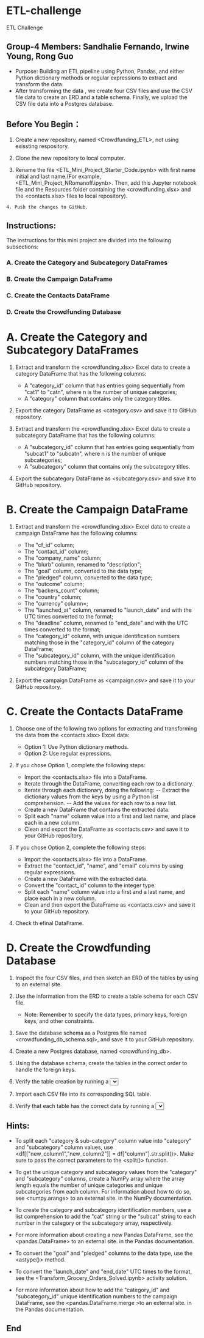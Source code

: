 # ETL-challenge
ETL Challenge
## Group-4 Members:  Sandhalie Fernando, Irwine Young, Rong Guo

* Purpose: Building an ETL pipeline using Python, Pandas, and either Python dictionary methods or regular expressions to extract and transform the data.
* After transforming the data , we create four CSV files and use the CSV file data to create an ERD and a table schema. Finally, we upload the CSV file data into a Postgres database.

## Before You Begin：
   1. Create a new repository, named <Crowdfunding_ETL>, not using exissting respository.

   2. Clone the new repository to local computer.

   3. Rename the file <ETL_Mini_Project_Starter_Code.ipynb>  with first name initial and last name.(For example, <ETL_Mini_Project_NRomanoff.ipynb>. Then, add this Jupyter notebook file and the Resources folder containing the <crowdfunding.xlsx> and the <contacts.xlsx> files to local repository).

    4. Push the changes to GitHub.

## Instructions:
The instructions for this mini project are divided into the following subsections:

### A. Create the Category and Subcategory DataFrames
### B. Create the Campaign DataFrame
### C. Create the Contacts DataFrame
### D. Create the Crowdfunding Database

# A. Create the Category and Subcategory DataFrames
1. Extract and transform the <crowdfunding.xlsx> Excel data to create a category DataFrame that has the following columns:
    * A "category_id" column that has entries going sequentially from "cat1" to "catn", where n is the number of unique categories;
    *  A "category" column that contains only the category titles.

2. Export the category DataFrame as <category.csv> and save it to GitHub repository.

3. Extract and transform the <crowdfunding.xlsx> Excel data to create a subcategory DataFrame that has the following columns:
    * A "subcategory_id" column that has entries going sequentially from "subcat1" to "subcatn", where n is the number of unique subcategories;
    * A "subcategory" column that contains only the subcategory titles.

4. Export the subcategory DataFrame as <subcategory.csv> and save it to  GitHub repository.

# B. Create the Campaign DataFrame
1. Extract and transform the <crowdfunding.xlsx> Excel data to create a campaign DataFrame has the following columns:
    * The "cf_id" column;
    * The "contact_id" column;
    * The "company_name" column;
    * The "blurb" column, renamed to "description";
    * The "goal" column, converted to the <float> data type;
    * The "pledged" column, converted to the <float> data type;
    * The "outcome" column;
    * The "backers_count" column;
    * The "country" column;
    * The "currency" column=;
    * The "launched_at" column, renamed to "launch_date" and with the UTC times converted to the       <datetime> format;
    * The "deadline" column, renamed to "end_date" and with the UTC times converted to the <datetime> format;
    * The "category_id" column, with unique identification numbers matching those in the "category_id" column of the category DataFrame;
    * The "subcategory_id" column, with the unique identification numbers matching those in the "subcategory_id" column of the subcategory DataFrame;

2. Export the campaign DataFrame as <campaign.csv> and save it to your GitHub repository.

# C. Create the Contacts DataFrame
1. Choose one of the following two options for extracting and transforming the data from the <contacts.xlsx> Excel data:
    * Option 1: Use Python dictionary methods.
    * Option 2: Use regular expressions.

2. If you chose Option 1, complete the following steps:
    * Import the <contacts.xlsx> file into a DataFrame.
    * Iterate through the DataFrame, converting each row to a dictionary.
    * Iterate through each dictionary, doing the following:
        -- Extract the dictionary values from the keys by using a Python list comprehension.
        -- Add the values for each row to a new list.
    * Create a new DataFrame that contains the extracted data.
    * Split each "name" column value into a first and last name, and place each in a new column.
    * Clean and export the DataFrame as <contacts.csv> and save it to your GitHub repository.

3. If you chose Option 2, complete the following steps:
    * Import the <contacts.xlsx> file into a DataFrame.
    * Extract the "contact_id", "name", and "email" columns by using regular expressions.
    * Create a new DataFrame with the extracted data.
    * Convert the "contact_id" column to the integer type.
    * Split each "name" column value into a first and a last name, and place each in a new column.
    * Clean and then export the DataFrame as <contacts.csv> and save it to your GitHub repository.

4. Check th efinal DataFrame.

# D. Create the Crowdfunding Database
1. Inspect the four CSV files, and then sketch an ERD of the tables by using <QuickDBD> to an external site.

2. Use the information from the ERD to create a table schema for each CSV file.
    * Note: Remember to specify the data types, primary keys, foreign keys, and other constraints.

3. Save the database schema as a Postgres file named <crowdfunding_db_schema.sql>, and save it to your GitHub repository.

4. Create a new Postgres database, named <crowdfunding_db>.

5. Using the database schema, create the tables in the correct order to handle the foreign keys.

6. Verify the table creation by running a <SELECT> statement for each table.

7. Import each CSV file into its corresponding SQL table.

8. Verify that each table has the correct data by running a <SELECT> statement for each.

## Hints:
* To split each "category & sub-category" column value into "category" and "subcategory" column values, use <df[["new_column1","new_column2"]] = df["column"].str.split()>. Make sure to pass the correct parameters to the <split()> function.

* To get the unique category and subcategory values from the "category" and "subcategory" columns, create a NumPy array where the array length equals the number of unique categories and unique subcategories from each column. For information about how to do so, see <numpy.arange> to an external site. in the NumPy documentation.

* To create the category and subcategory identification numbers, use a list comprehension to add the "cat" string or the "subcat" string to each number in the category or the subcategory array, respectively.

* For more information about creating a new Pandas DataFrame, see the <pandas.DataFrame> to an external site. in the Pandas documentation.

* To convert the "goal" and "pledged" columns to the <float> data type, use the <astype()> method.

* To convert the "launch_date" and "end_date" UTC times to the <datetime> format, see the <Transform_Grocery_Orders_Solved.ipynb> activity solution.

* For more information about how to add the "category_id" and "subcategory_id" unique identification numbers to the campaign DataFrame, see the <pandas.DataFrame.merge >to an external site. in the Pandas documentation.

## End






